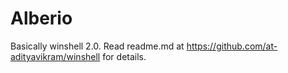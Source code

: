 # Alberio
Basically winshell 2.0. Read readme.md at https://github.com/at-adityavikram/winshell for details.


